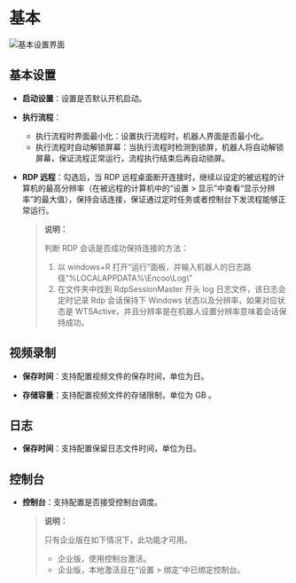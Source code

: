 # 基本

![基本设置界面](https://docimages.blob.core.chinacloudapi.cn/images/Robot/robotbasicsetting20210927.png)

## 基本设置

- **启动设置**：设置是否默认开机启动。
- **执行流程**：

    - 执行流程时界面最小化：设置执行流程时，机器人界面是否最小化。
    - 执行流程时自动解锁屏幕：当执行流程时检测到锁屏，机器人将自动解锁屏幕，保证流程正常运行，流程执行结束后再自动锁屏。

- **RDP 远程**：勾选后，当 RDP 远程桌面断开连接时，继续以设定的被远程的计算机的最高分辨率（在被远程的计算机中的“设置 > 显示”中查看“显示分辨率”的最大值），保持会话连接，保证通过定时任务或者控制台下发流程能够正常运行。

  > **说明：**
  >
  > 判断 RDP 会话是否成功保持连接的方法：
  >
  > 1. 以 windows+R 打开“运行”面板，并输入机器人的日志路径“%LOCALAPPDATA%\Encoo\Log\”
  > 2. 在文件夹中找到 RdpSessionMaster 开头 log 日志文件，该日志会定时记录 Rdp 会话保持下 Windows 状态以及分辨率，如果对应状态是 WTSActive，并且分辨率是在机器人设置分辨率意味着会话保持成功。

## 视频录制

- **保存时间**：支持配置视频文件的保存时间，单位为日。

- **存储容量**：支持配置视频文件的存储限制，单位为 GB 。

## 日志

- **保存时间**：支持配置保留日志文件时间，单位为日。

## 控制台

- **控制台**：支持配置是否接受控制台调度。

  > **说明：**
  >
  > 只有企业版在如下情况下，此功能才可用。
  >
  >- 企业版，使用控制台激活。
  >- 企业版，本地激活且在“设置 > 绑定”中已绑定控制台。
